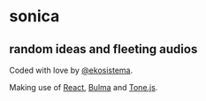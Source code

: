 # sonica

## random ideas and fleeting audios

Coded with love by [@ekosistema](https://github.com/ekosistema).

Making use of [React](https://react.dev/), [Bulma](https://bulma.io/) and [Tone.js](https://tonejs.github.io/).
